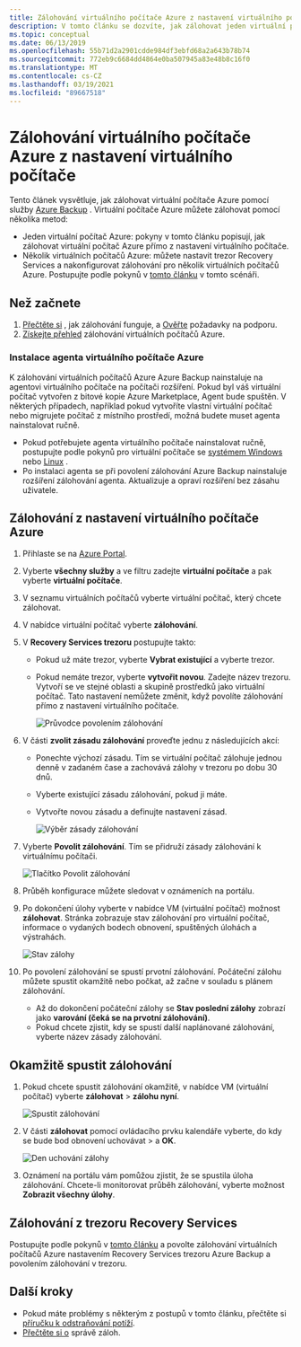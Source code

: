 ```yaml
---
title: Zálohování virtuálního počítače Azure z nastavení virtuálního počítače
description: V tomto článku se dozvíte, jak zálohovat jeden virtuální počítač Azure nebo několik virtuálních počítačů Azure pomocí služby Azure Backup.
ms.topic: conceptual
ms.date: 06/13/2019
ms.openlocfilehash: 55b71d2a2901cdde984df3ebfd68a2a643b78b74
ms.sourcegitcommit: 772eb9c6684dd4864e0ba507945a83e48b8c16f0
ms.translationtype: MT
ms.contentlocale: cs-CZ
ms.lasthandoff: 03/19/2021
ms.locfileid: "89667518"
---
```

# <a name="back-up-an-azure-vm-from-the-vm-settings"></a>Zálohování virtuálního počítače Azure z nastavení virtuálního počítače

Tento článek vysvětluje, jak zálohovat virtuální počítače Azure pomocí služby [Azure Backup](backup-overview.md) . Virtuální počítače Azure můžete zálohovat pomocí několika metod:

- Jeden virtuální počítač Azure: pokyny v tomto článku popisují, jak zálohovat virtuální počítač Azure přímo z nastavení virtuálního počítače.
- Několik virtuálních počítačů Azure: můžete nastavit trezor Recovery Services a nakonfigurovat zálohování pro několik virtuálních počítačů Azure. Postupujte podle pokynů v [tomto článku](backup-azure-arm-vms-prepare.md) v tomto scénáři.

## <a name="before-you-start"></a>Než začnete

1. [Přečtěte si](backup-architecture.md#how-does-azure-backup-work) , jak zálohování funguje, a [Ověřte](backup-support-matrix.md#azure-vm-backup-support) požadavky na podporu.
2. [Získejte přehled](backup-azure-vms-introduction.md) zálohování virtuálních počítačů Azure.

### <a name="azure-vm-agent-installation"></a>Instalace agenta virtuálního počítače Azure

K zálohování virtuálních počítačů Azure Azure Backup nainstaluje na agentovi virtuálního počítače na počítači rozšíření. Pokud byl váš virtuální počítač vytvořen z bitové kopie Azure Marketplace, Agent bude spuštěn. V některých případech, například pokud vytvoříte vlastní virtuální počítač nebo migrujete počítač z místního prostředí, možná budete muset agenta nainstalovat ručně.

- Pokud potřebujete agenta virtuálního počítače nainstalovat ručně, postupujte podle pokynů pro virtuální počítače se [systémem Windows](../virtual-machines/extensions/agent-windows.md) nebo [Linux](../virtual-machines/extensions/agent-linux.md) .
- Po instalaci agenta se při povolení zálohování Azure Backup nainstaluje rozšíření zálohování agenta. Aktualizuje a opraví rozšíření bez zásahu uživatele.

## <a name="back-up-from-azure-vm-settings"></a>Zálohování z nastavení virtuálního počítače Azure

1. Přihlaste se na [Azure Portal](https://portal.azure.com/).
2. Vyberte **všechny služby** a ve filtru zadejte **virtuální počítače** a pak vyberte **virtuální počítače**.
3. V seznamu virtuálních počítačů vyberte virtuální počítač, který chcete zálohovat.
4. V nabídce virtuální počítač vyberte **zálohování**.
5. V **Recovery Services trezoru** postupujte takto:
   - Pokud už máte trezor, vyberte **Vybrat existující** a vyberte trezor.
   - Pokud nemáte trezor, vyberte **vytvořit novou**. Zadejte název trezoru. Vytvoří se ve stejné oblasti a skupině prostředků jako virtuální počítač. Tato nastavení nemůžete změnit, když povolíte zálohování přímo z nastavení virtuálního počítače.

        ![Průvodce povolením zálohování](./media/backup-azure-vms-first-look-arm/vm-menu-enable-backup-small.png)

6. V části **zvolit zásadu zálohování** proveďte jednu z následujících akcí:

   - Ponechte výchozí zásadu. Tím se virtuální počítač zálohuje jednou denně v zadaném čase a zachovává zálohy v trezoru po dobu 30 dnů.
   - Vyberte existující zásadu zálohování, pokud ji máte.
   - Vytvořte novou zásadu a definujte nastavení zásad.  

       ![Výběr zásady zálohování](./media/backup-azure-vms-first-look-arm/set-backup-policy.png)

7. Vyberte **Povolit zálohování**. Tím se přidruží zásady zálohování k virtuálnímu počítači.

    ![Tlačítko Povolit zálohování](./media/backup-azure-vms-first-look-arm/vm-management-menu-enable-backup-button.png)

8. Průběh konfigurace můžete sledovat v oznámeních na portálu.
9. Po dokončení úlohy vyberte v nabídce VM (virtuální počítač) možnost **zálohovat**. Stránka zobrazuje stav zálohování pro virtuální počítač, informace o vydaných bodech obnovení, spuštěných úlohách a výstrahách.

   ![Stav zálohy](./media/backup-azure-vms-first-look-arm/backup-item-view-update.png)

10. Po povolení zálohování se spustí prvotní zálohování. Počáteční zálohu můžete spustit okamžitě nebo počkat, až začne v souladu s plánem zálohování.
    - Až do dokončení počáteční zálohy se **Stav poslední zálohy** zobrazí jako **varování (čeká se na prvotní zálohování)**.
    - Pokud chcete zjistit, kdy se spustí další naplánované zálohování, vyberte název zásady zálohování.

## <a name="run-a-backup-immediately"></a>Okamžitě spustit zálohování

1. Pokud chcete spustit zálohování okamžitě, v nabídce VM (virtuální počítač) vyberte **zálohovat**  >  **zálohu nyní**.

    ![Spustit zálohování](./media/backup-azure-vms-first-look-arm/backup-now-update.png)

2. V části **zálohovat** pomocí ovládacího prvku kalendáře vyberte, do kdy se bude bod obnovení uchovávat > a **OK**.

    ![Den uchování zálohy](./media/backup-azure-vms-first-look-arm/backup-now-blade-calendar.png)

3. Oznámení na portálu vám pomůžou zjistit, že se spustila úloha zálohování. Chcete-li monitorovat průběh zálohování, vyberte možnost **Zobrazit všechny úlohy**.

## <a name="back-up-from-the-recovery-services-vault"></a>Zálohování z trezoru Recovery Services

Postupujte podle pokynů v [tomto článku](backup-azure-arm-vms-prepare.md) a povolte zálohování virtuálních počítačů Azure nastavením Recovery Services trezoru Azure Backup a povolením zálohování v trezoru.

## <a name="next-steps"></a>Další kroky

- Pokud máte problémy s některým z postupů v tomto článku, přečtěte si [příručku k odstraňování potíží](backup-azure-vms-troubleshoot.md).
- [Přečtěte si o](backup-azure-manage-vms.md) správě záloh.
